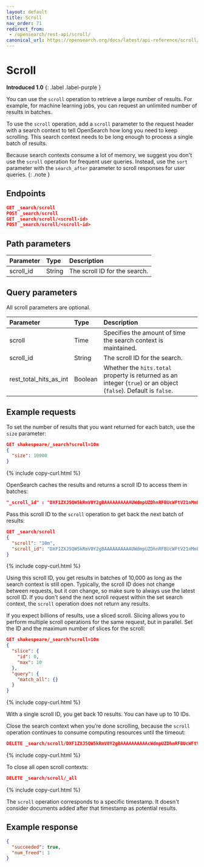 ```yaml
---
layout: default
title: Scroll
nav_order: 71
redirect_from:
 - /opensearch/rest-api/scroll/
canonical_url: https://opensearch.org/docs/latest/api-reference/scroll/
---
```


# Scroll
**Introduced 1.0**
{: .label .label-purple }

You can use the `scroll` operation to retrieve a large number of results. For example, for machine learning jobs, you can request an unlimited number of results in batches.

To use the `scroll` operation, add a `scroll` parameter to the request header with a search context to tell OpenSearch how long you need to keep scrolling. This search context needs to be long enough to process a single batch of results.

Because search contexts consume a lot of memory, we suggest you don't use the `scroll` operation for frequent user queries. Instead, use the `sort` parameter with the `search_after` parameter to scroll responses for user queries.
{: .note }

## Endpoints

```json
GET _search/scroll
POST _search/scroll
GET _search/scroll/<scroll-id>
POST _search/scroll/<scroll-id>
```

## Path parameters

Parameter | Type | Description
:--- | :--- | :---
scroll_id | String | The scroll ID for the search.

## Query parameters

All scroll parameters are optional.

Parameter | Type | Description
:--- | :--- | :---
scroll | Time | Specifies the amount of time the search context is maintained.
scroll_id | String | The scroll ID for the search.
rest_total_hits_as_int | Boolean | Whether the `hits.total` property is returned as an integer (`true`) or an object (`false`). Default is `false`.

## Example requests

To set the number of results that you want returned for each batch, use the `size` parameter:

```json
GET shakespeare/_search?scroll=10m
{
  "size": 10000
}
```
{% include copy-curl.html %}

OpenSearch caches the results and returns a scroll ID to access them in batches:

```json
"_scroll_id" : "DXF1ZXJ5QW5kRmV0Y2gBAAAAAAAAAAUWdmpUZDhnRFBUcWFtV21nMmFwUGJEQQ=="
```

Pass this scroll ID to the `scroll` operation to get back the next batch of results:

```json
GET _search/scroll
{
  "scroll": "10m",
  "scroll_id": "DXF1ZXJ5QW5kRmV0Y2gBAAAAAAAAAAUWdmpUZDhnRFBUcWFtV21nMmFwUGJEQQ=="
}
```
{% include copy-curl.html %}

Using this scroll ID, you get results in batches of 10,000 as long as the search context is still open. Typically, the scroll ID does not change between requests, but it *can* change, so make sure to always use the latest scroll ID. If you don't send the next scroll request within the set search context, the `scroll` operation does not return any results.

If you expect billions of results, use a sliced scroll. Slicing allows you to perform multiple scroll operations for the same request, but in parallel.
Set the ID and the maximum number of slices for the scroll:

```json
GET shakespeare/_search?scroll=10m
{
  "slice": {
    "id": 0,
    "max": 10
  },
  "query": {
    "match_all": {}
  }
}
```
{% include copy-curl.html %}

With a single scroll ID, you get back 10 results.
You can have up to 10 IDs.

Close the search context when you’re done scrolling, because the `scroll` operation continues to consume computing resources until the timeout:

```json
DELETE _search/scroll/DXF1ZXJ5QW5kRmV0Y2gBAAAAAAAAAAcWdmpUZDhnRFBUcWFtV21nMmFwUGJEQQ==
```
{% include copy-curl.html %}

To close all open scroll contexts:

```json
DELETE _search/scroll/_all
```
{% include copy-curl.html %}

The `scroll` operation corresponds to a specific timestamp. It doesn't consider documents added after that timestamp as potential results.

## Example response

```json
{
  "succeeded": true,
  "num_freed": 1
}
```

